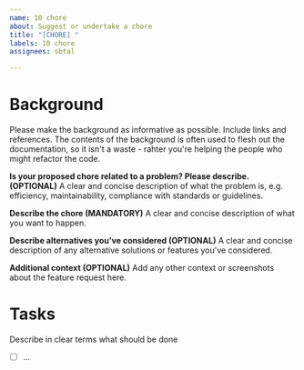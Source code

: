 ```yaml
---
name: 10 chore
about: Suggest or undertake a chore
title: "[CHORE] "
labels: 10 chore
assignees: sbtal

---
```


# Background

Please make the background as informative as possible. Include links 
and references. The contents of the background is often used to flesh 
out the documentation, so it isn't a waste - rahter you're helping 
the people who might refactor the code.

**Is your proposed chore related to a problem? Please describe. (OPTIONAL)**
A clear and concise description of what the problem is,
e.g. efficiency, maintainability, compliance with standards or 
guidelines.

**Describe the chore (MANDATORY)**
A clear and concise description of what you want to happen.

**Describe alternatives you've considered (OPTIONAL)**
A clear and concise description of any alternative solutions or features 
you've considered.

**Additional context (OPTIONAL)**
Add any other context or screenshots about the feature request here.

# Tasks

Describe in clear terms what should be done
- [ ] ...
